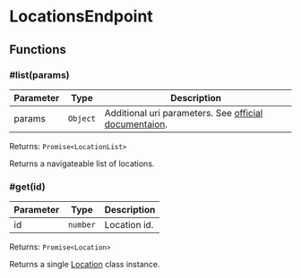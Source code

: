 # LocationsEndpoint

## Functions

### \#list(params)

| Parameter | Type     | Description                                                                                                  |
| --------- | -------- | ------------------------------------------------------------------------------------------------------------ |
| params    | `Object` | Additional uri parameters. See [official documentaion](https://docs.hetzner.cloud/#resources-locations-get). |

Returns: `Promise<LocationList>`

Returns a navigateable list of locations.

### \#get(id)

| Parameter | Type     | Description   |
| --------- | -------- | ------------- |
| id        | `number` | Location id.  |

Returns: `Promise<Location>`

Returns a single [Location](../locations/location.md) class instance.

